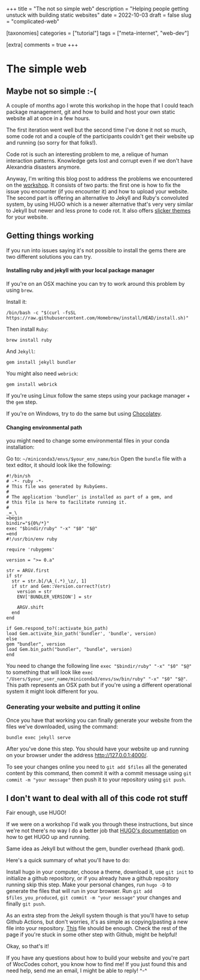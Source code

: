 +++
title = "The not so simple web"
description = "Helping people getting unstuck with building static websites"
date = 2022-10-03
draft = false
slug = "complicated-web"

[taxonomies]
categories = ["tutorial"]
tags = ["meta-internet", "web-dev"]

[extra]
comments = true
+++

# The simple web

## Maybe not so simple :-(

A couple of months ago I wrote this workshop in the hope that I could teach package management, git and how to build and host your own static website all at once in a few hours.

The first iteration went well but the second time I've done it not so much, some code rot and a couple of the participants couldn't get their website up and running (so sorry for that folks!).

Code rot is such an interesting problem to me, a relique of human interaction patterns. Knowledge gets lost and corrupt even if we don't have Alexandria disasters anymore.

Anyway, I'm writing this blog post to address the problems we encountered on the [workshop](https://docs.google.com/presentation/d/1hoSefqb4wJy16nCynKQs0cI3iRgjH4-TQ9XItSbcEMU/edit#slide=id.gfe4d1003eb_1_7). It consists of two parts: the first one is how to fix the issue you encounter (if you encounter it) and how to upload your website.
The second part is offering an alternative to Jekyll and Ruby's convoluted system, by using HUGO which is a newer alternative that's very very similar to Jekyll but newer and less prone to code rot. It also offers [slicker themes](https://themes.gohugo.io/) for your website.

## Getting things working

If you run into issues saying it's not possible to install the gems there are two different solutions you can try.

#### Installing ruby and jekyll with your local package manager

If you're on an OSX machine you can try to work around this problem by using `brew`.

Install it:

```
/bin/bash -c "$(curl -fsSL https://raw.githubusercontent.com/Homebrew/install/HEAD/install.sh)"
```

Then install `Ruby`:

`brew install ruby`

And `Jekyll`:

`gem install jekyll bundler`

You might also need `webrick`:

`gem install webrick`

If you're using Linux follow the same steps using your package manager + the `gem` step.

If you're on Windows, try to do the same but using [Chocolatey](https://chocolatey.org/).

#### Changing environmental path

 you might need to change some environmental files in your conda installation:

Go to: `~/miniconda3/envs/$your_env_name/bin`
Open the `bundle` file with a text editor, it should look like the following:

```
#!/bin/sh
# -*- ruby -*-
# This file was generated by RubyGems.
#
# The application 'bundler' is installed as part of a gem, and
# this file is here to facilitate running it.
#
_=_\
=begin
bindir="${0%/*}"
exec "$bindir/ruby" "-x" "$0" "$@"
=end
#!/usr/bin/env ruby

require 'rubygems'

version = ">= 0.a"

str = ARGV.first
if str
  str = str.b[/\A_(.*)_\z/, 1]
  if str and Gem::Version.correct?(str)
    version = str
    ENV['BUNDLER_VERSION'] = str

    ARGV.shift
  end
end

if Gem.respond_to?(:activate_bin_path)
load Gem.activate_bin_path('bundler', 'bundle', version)
else
gem "bundler", version
load Gem.bin_path("bundler", "bundle", version)
end
```

You need to change the following line `exec "$bindir/ruby" "-x" "$0" "$@"` to something that will look like `exec "/Users/$your_user_name/miniconda3/envs/sw/bin/ruby" "-x" "$0" "$@"`. This path represents an OSX path but if you're using a different operational system it might look different for you.


### Generating your website and putting it online


Once you have that working you can finally generate your website from the files we've downloaded, using the command:

```
bundle exec jekyll serve
```

After you've done this step. You should have your website up and running on your browser under the address http://127.0.0.1:4000/.

To see your changes online you need to `git add $files` all the generated content by this command, then commit it with a commit message using `git commit -m "your message"` then push it to your repository using `git push`.

## I don't want to deal with all of this code rot stuff

Fair enough, use HUGO!

If we were on a workshop I'd walk you through these instructions, but since we're not there's no way I do a better job that [HUGO's documentation](https://gohugo.io/getting-started/quick-start/) on how to get HUGO up and running.

Same idea as Jekyll but without the gem, bundler overhead (thank god).

Here's a quick summary of what you'll have to do:

Install hugo in your computer, choose a theme, download it, use `git init` to initialize a github repository, or if you already have a github repository running skip this step. Make your personal changes, run `hugo -D` to generate the files that will run in your browser. Run `git add $files_you_produced`, `git commit -m "your message"` your changes and finally `git push`.

As an extra step from the Jekyll system though is that you'll have to setup Github Actions, but don't worries, it's as simple as copying/pasting a new file into your repository. [This](https://gohugo.io/hosting-and-deployment/hosting-on-github/#build-hugo-with-github-action) file should be enough. Check the rest of the page if you're stuck in some other step with Github, might be helpful!

Okay, so that's it!

If you have any questions about how to build your website and you're part of WocCodes cohort, you know how to find me!
If you just found this and need help, send me an email, I might be able to reply! ^-^
